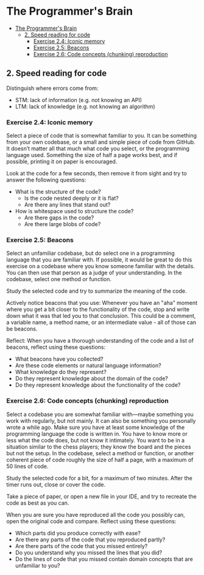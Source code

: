 # The Programmer's Brain

- [The Programmer's Brain](#the-programmers-brain)
  - [2. Speed reading for code](#2-speed-reading-for-code)
    - [Exercise 2.4: Iconic memory](#exercise-24-iconic-memory)
    - [Exercise 2.5: Beacons](#exercise-25-beacons)
    - [Exercise 2.6: Code concepts (chunking) reproduction](#exercise-26-code-concepts-chunking-reproduction)

## 2. Speed reading for code

Distinguish where errors come from:

- STM: lack of information (e.g. not knowing an API)
- LTM: lack of knowledge (e.g. not knowing an algorithm)

### Exercise 2.4: Iconic memory

Select a piece of code that is somewhat familiar to you. It can be something from your own codebase, or a small and simple piece of code from GitHub. It doesn’t matter all that much what code you select, or the programming language used. Something the size of half a page works best, and if possible, printing it on paper is encouraged.

Look at the code for a few seconds, then remove it from sight and try to answer the following questions:

- What is the structure of the code?
  - Is the code nested deeply or it is flat?
  - Are there any lines that stand out?
- How is whitespace used to structure the code?
  - Are there gaps in the code?
  - Are there large blobs of code?

### Exercise 2.5: Beacons

Select an unfamiliar codebase, but do select one in a programming language that you are familiar with. If possible, it would be great to do this exercise on a codebase where you know someone familiar with the details. You can then use that person as a judge of your understanding. In the codebase, select one method or function.

Study the selected code and try to summarize the meaning of the code.

Actively notice beacons that you use: Whenever you have an "aha" moment where you get a bit closer to the functionality of the code, stop and write down what it was that led you to that conclusion. This could be a comment, a variable name, a method name, or an intermediate value - all of those can be beacons.

Reflect: When you have a thorough understanding of the code and a list of beacons, reflect using these questions:

- What beacons have you collected?
- Are these code elements or natural language information?
- What knowledge do they represent?
- Do they represent knowledge about the domain of the code?
- Do they represent knowledge about the functionality of the code?

### Exercise 2.6: Code concepts (chunking) reproduction

Select a codebase you are somewhat familiar with—maybe something you work with regularly, but not mainly. It can also be something you personally wrote a while ago. Make sure you have at least some knowledge of the programming language the code is written in. You have to know more or less what the code does, but not know it intimately. You want to be in a situation similar to the chess players; they know the board and the pieces but not the setup. In the codebase, select a method or function, or another coherent piece of code roughly the size of half a page, with a maximum of 50 lines of code.

Study the selected code for a bit, for a maximum of two minutes. After the timer runs out, close or cover the code.

Take a piece of paper, or open a new file in your IDE, and try to recreate the code as best as you can.

When you are sure you have reproduced all the code you possibly can, open the original code and compare. Reflect using these questions:

- Which parts did you produce correctly with ease?
- Are there any parts of the code that you reproduced partly?
- Are there parts of the code that you missed entirely?
- Do you understand why you missed the lines that you did?
- Do the lines of code that you missed contain domain concepts that are unfamiliar to you?
